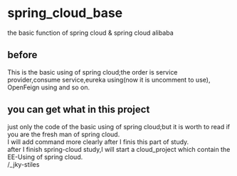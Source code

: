 # spring_cloud_base
the basic function of spring cloud &amp; spring cloud alibaba

## before
This is the basic using of spring cloud;the order is service provider,consume service,eureka using(now it is uncomment to use),
OpenFeign using and so on.

## you can get what in this project
just only the code of the basic using of spring cloud;but it is worth to read if you are the fresh man of spring cloud.  
I will add command more clearly after I finis this part of study.  
after I finish spring-cloud study,I will start a cloud_project which contain the EE-Using of spring cloud.  
                                                                                             /_jky-stiles